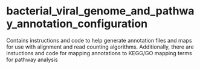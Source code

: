 # bacterial_viral_genome_and_pathway_annotation_configuration
Contains instructions and code to help generate annotation files and maps for use with alignment and read counting algorithms.  Additionally, there are instuctions and code for mapping annotations  to KEGG/GO mapping terms for pathway analysis
